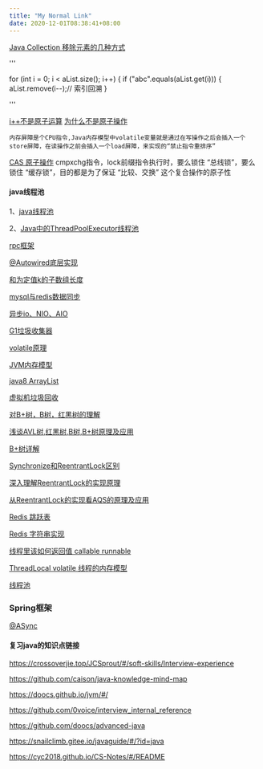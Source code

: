 ```yaml
---
title: "My Normal Link"
date: 2020-12-01T08:38:41+08:00
---
```


[Java Collection 移除元素的几种方式](https://juejin.cn/post/6844904035766501384)

'''  

for (int i = 0; i < aList.size(); i++) {
if ("abc".equals(aList.get(i))) {
aList.remove(i--);// 索引回溯
}  

'''

[i++不是原子运算](https://www.jianshu.com/p/a47b141452ce)  [为什么不是原子操作](https://blog.csdn.net/qq_35425070/article/details/83866209)

    内存屏障是个CPU指令,Java内存模型中volatile变量就是通过在写操作之后会插入一个store屏障，在读操作之前会插入一个load屏障，来实现的“禁止指令重排序”

[CAS 原子操作](https://juejin.cn/post/6844904177856937991)
    cmpxchg指令，lock前缀指令执行时，要么锁住 “总线锁”，要么锁住 “缓存锁”，目的都是为了保证 “比较、交换” 这个复合操作的原子性


#### java线程池
1、[java线程池](https://tech.meituan.com/2020/04/02/java-pooling-pratice-in-meituan.html)

2、[Java中的ThreadPoolExecutor线程池](https://www.jianshu.com/p/ffda79c38f31)

[rpc框架](https://www.jianshu.com/p/28e48e5f9c73)

[@Autowired底层实现](https://juejin.cn/post/6844903957135884295)

[和为定值k的子数组长度](https://blog.csdn.net/study_000/article/details/77524798)

[mysql与redis数据同步](https://www.cnblogs.com/gered/p/11737388.html)

[异步io、NIO、AIO](https://blog.csdn.net/weixin_43122090/article/details/105462088)

[G1垃圾收集器](https://tech.meituan.com/2016/09/23/g1.html)

[volatile原理](https://zhuanlan.zhihu.com/p/77085695)

[JVM内存模型](https://www.cnblogs.com/chenyangyao/p/5269622.html)

[java8 ArrayList](https://zhuanlan.zhihu.com/p/34443888)

[虚拟机垃圾回收](https://www.infoq.cn/article/zoyqri4c-bfkmubmzmkn)

[对B+树，B树，红黑树的理解](https://www.jianshu.com/p/86a1fd2d7406)

[浅谈AVL树,红黑树,B树,B+树原理及应用](https://blog.csdn.net/whoamiyang/article/details/51926985)

[B+树详解](https://ivanzz1001.github.io/records/post/data-structure/2018/06/16/ds-bplustree)

[Synchronize和ReentrantLock区别](https://juejin.cn/post/6844903695298068487)

[深入理解ReentrantLock的实现原理](https://juejin.cn/post/6844903805683761165)

[从ReentrantLock的实现看AQS的原理及应用](https://tech.meituan.com/2019/12/05/aqs-theory-and-apply.html)

[Redis 跳跃表]()

[Redis 字符串实现](https://redisbook.readthedocs.io/en/latest/internal-datastruct/sds.html)

[线程里该如何返回值 callable runnable]()

[ThreadLocal volatile 线程的内存模型]()

[线程池](https://tech.meituan.com/2020/04/02/java-pooling-pratice-in-meituan.html)

### Spring框架
[@ASync](https://juejin.cn/post/6858854987280809997)




#### 复习java的知识点链接
https://crossoverjie.top/JCSprout/#/soft-skills/Interview-experience

https://github.com/caison/java-knowledge-mind-map

https://doocs.github.io/jvm/#/

https://github.com/0voice/interview_internal_reference

https://github.com/doocs/advanced-java

https://snailclimb.gitee.io/javaguide/#/?id=java

https://cyc2018.github.io/CS-Notes/#/README




